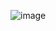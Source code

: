 ![image](https://github.com/bayan-alhadidi/parking-management-web-app/assets/68386289/c0f0e5c4-5a60-4577-9460-60d0c8d88206)
